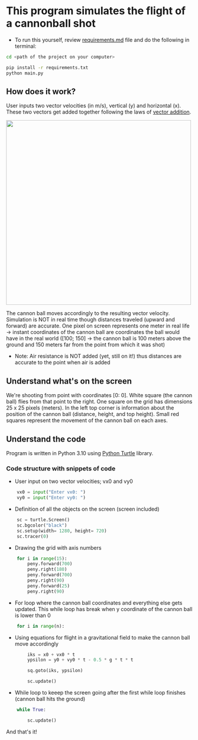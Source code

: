 # This program simulates the flight of a cannonball shot

+ To run this yourself, review <a href="https://github.com/scraptechguy/CanonShot/blob/main/requirements.md" target="_blank">requirements.md</a> file and do the following in terminal: 

```sh
cd <path of the project on your computer>
```

```sh
pip install -r requirements.txt
python main.py
```

## How does it work?

User inputs two vector velocities (in m/s), vertical (y) and horizontal (x). These two vectors get added together following the laws of <a href="https://www.physicsclassroom.com/Class/vectors/U3L1b.cfm" target="_blank">vector addition</a>. 



<img src="https://user-images.githubusercontent.com/75474651/139541508-45e718ff-3df5-4c71-a7cb-4b730dd8ec7d.jpg" width="500">



The cannon ball moves accordingly to the resulting vector velocity. Simulation is NOT in real time though distances traveled (upward and forward) are accurate. One pixel on screen represents one meter in real life -> instant coordinates of the cannon ball are coordinates the ball would have in the real world ([100; 150] -> the cannon ball is 100 meters above the ground and 150 meters far from the point from which it was shot)

+ Note: Air resistance is NOT added (yet, still on it!) thus distances are accurate to the point when air is added 


## Understand what's on the screen

We're shooting from point with coordinates [0: 0]. White square (the cannon ball) flies from that point to the right. One square on the grid has dimensions 25 x 25 pixels (meters). In the left top corner is information about the position of the cannon ball (distance, height, and top height). Small red squares represent the movement of the cannon ball on each axes. 


## Understand the code

Program is written in Python 3.10 using <a href="https://pypi.org/project/PythonTurtle/" target="_blank">Python Turtle</a> library. 

### Code structure with snippets of code

+ User input on two vector velocities; vx0 and vy0

```py
    vx0 = input("Enter vx0: ")
    vy0 = input("Enter vy0: ")
```

+ Definition of all the objects on the screen (screen included)

```py
    sc = turtle.Screen()
    sc.bgcolor("black")
    sc.setup(width= 1280, height= 720)
    sc.tracer(0)
```

+ Drawing the grid with axis numbers 

```py
    for i in range(15):
        peny.forward(700)
        peny.right(180)
        peny.forward(700)
        peny.right(90)
        peny.forward(25)
        peny.right(90)
```

+ For loop where the cannon ball coordinates and everything else gets updated. This while loop has break when y coordinate of the cannon ball is lower than 0

```py
    for i in range(n):
```

+ Using equations for flight in a gravitational field to make the cannon ball move accordingly

```py
        iks = x0 + vx0 * t 
        ypsilon = y0 + vy0 * t - 0.5 * g * t * t

        sq.goto(iks, ypsilon)

        sc.update()
```

+ While loop to keeep the screen going after the first while loop finishes (cannon ball hits the ground) 

```py
    while True:

        sc.update()
```

And that's it! 
